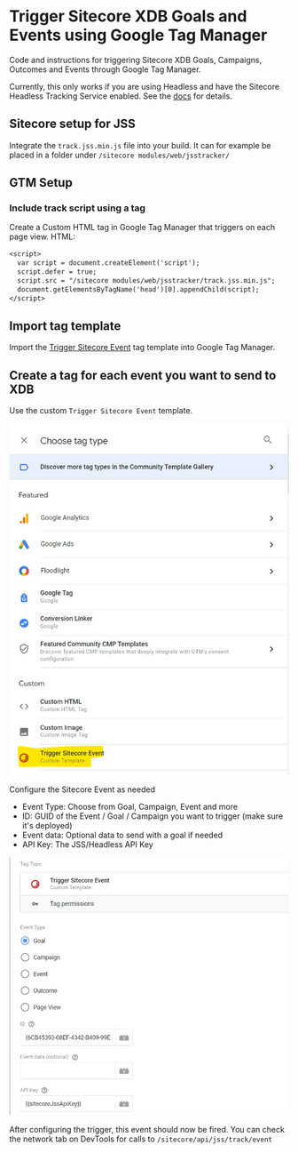 # Trigger Sitecore XDB Goals and Events using Google Tag Manager
Code and instructions for triggering Sitecore XDB Goals, Campaigns, Outcomes and Events through Google Tag Manager.

Currently, this only works if you are using Headless and have the Sitecore Headless Tracking Service enabled. See the [docs](https://doc.sitecore.com/xp/en/developers/hd/latest/sitecore-headless-development/tracking-service.html#setup) for details.

## Sitecore setup for JSS

Integrate the `track.jss.min.js` file into your build. It can for example be placed in a folder under `/sitecore modules/web/jsstracker/`

## GTM Setup

### Include track script using a tag

Create a Custom HTML tag in Google Tag Manager that triggers on each page view. HTML:

````
<script>
  var script = document.createElement('script');
  script.defer = true;
  script.src = "/sitecore modules/web/jsstracker/track.jss.min.js";
  document.getElementsByTagName('head')[0].appendChild(script);
</script>
````

## Import tag template

Import the [Trigger Sitecore Event](/gtm/Trigger%20Sitecore%20Event.tpl) tag template into Google Tag Manager.

## Create a tag for each event you want to send to XDB

Use the custom `Trigger Sitecore Event` template.

![Tag Creation](/img/create-tag.jpg "Tag Creation")

Configure the Sitecore Event as needed

* Event Type: Choose from Goal, Campaign, Event and more
* ID: GUID of the Event / Goal / Campaign you want to trigger (make sure it's deployed)
* Event data: Optional data to send with a goal if needed
* API Key: The JSS/Headless API Key

![Tag Configuration](/img/configure-tag.jpg "Tag configuration")

After configuring the trigger, this event should now be fired. You can check the network tab on DevTools for calls to `/sitecore/api/jss/track/event`

